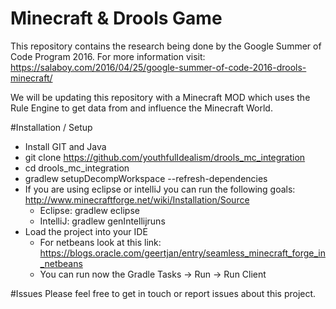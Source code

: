 # Minecraft & Drools Game
This repository contains the research being done by the Google Summer of Code Program 2016. For more information visit: https://salaboy.com/2016/04/25/google-summer-of-code-2016-drools-minecraft/

We will be updating this repository with a Minecraft MOD which uses the Rule Engine to get data from and influence the Minecraft World.

#Installation / Setup

- Install GIT and Java
- git clone https://github.com/youthfulIdealism/drools_mc_integration
- cd drools_mc_integration
- gradlew setupDecompWorkspace --refresh-dependencies
- If you are using eclipse or intelliJ you can run the following goals: http://www.minecraftforge.net/wiki/Installation/Source
  - Eclipse: gradlew eclipse
  - IntelliJ: gradlew genIntellijruns 
- Load the project into your IDE
  - For netbeans look at this link: https://blogs.oracle.com/geertjan/entry/seamless_minecraft_forge_in_netbeans   
  - You can run now the Gradle Tasks -> Run -> Run Client 

#Issues
Please feel free to get in touch or report issues about this project.
  

